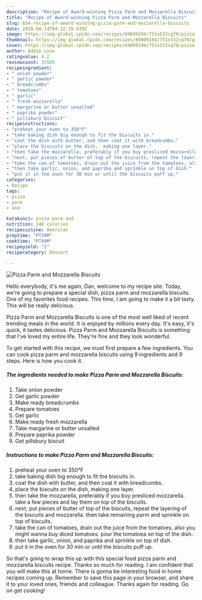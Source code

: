 ```yaml
---
description: "Recipe of Award-winning Pizza Parm and Mozzarella Biscuits"
title: "Recipe of Award-winning Pizza Parm and Mozzarella Biscuits"
slug: 654-recipe-of-award-winning-pizza-parm-and-mozzarella-biscuits
date: 2020-08-14T04:12:39.039Z
image: https://img-global.cpcdn.com/recipes/69099194/751x532cq70/pizza-parm-and-mozzarella-biscuits-recipe-main-photo.jpg
thumbnail: https://img-global.cpcdn.com/recipes/69099194/751x532cq70/pizza-parm-and-mozzarella-biscuits-recipe-main-photo.jpg
cover: https://img-global.cpcdn.com/recipes/69099194/751x532cq70/pizza-parm-and-mozzarella-biscuits-recipe-main-photo.jpg
author: Addie Love
ratingvalue: 4.2
reviewcount: 31585
recipeingredient:
- " onion powder"
- " garlic powder"
- " breadcrumbs"
- " tomatoes"
- " garlic"
- " fresh mozzarella"
- " margarine or butter unsalted"
- " paprika powder"
- " pillsbury biscuit"
recipeinstructions:
- "preheat your oven to 350°F"
- "take baking dish big enough to fit the biscuits in."
- "coat the dish with butter, and then coat it with breadcumbs."
- "place the biscuits on the dish,  making one layer."
- "then take the mozzarella, preferably if you buy presliced mozzarella.  take a few pieces and lay them on top of the biscuits."
- "next, put pieces of butter of top of the biscuits, repeat the layering of the biscuits and mozzarella. then take remaining parm and sprinkle on top of biscuits."
- "take the can of tomatoes, drain out the juice from the tomatoes, also you might wanna buy diced tomatoes. pour the tomatoea on top of the dish."
- "then take garlic, onion, and paprika and sprinkle on top of dish."
- "put it in the oven for 30 min or until the biscuits puff up."
categories:
- Recipe
tags:
- pizza
- parm
- and

katakunci: pizza parm and 
nutrition: 246 calories
recipecuisine: American
preptime: "PT39M"
cooktime: "PT49M"
recipeyield: "2"
recipecategory: Dessert

---
```



![Pizza Parm and Mozzarella Biscuits](https://img-global.cpcdn.com/recipes/69099194/751x532cq70/pizza-parm-and-mozzarella-biscuits-recipe-main-photo.jpg)

Hello everybody, it's me again, Dan, welcome to my recipe site. Today, we're going to prepare a special dish, pizza parm and mozzarella biscuits. One of my favorites food recipes. This time, I am going to make it a bit tasty. This will be really delicious.



Pizza Parm and Mozzarella Biscuits is one of the most well liked of recent trending meals in the world. It is enjoyed by millions every day. It's easy, it's quick, it tastes delicious. Pizza Parm and Mozzarella Biscuits is something that I've loved my entire life. They're fine and they look wonderful.


To get started with this recipe, we must first prepare a few ingredients. You can cook pizza parm and mozzarella biscuits using 9 ingredients and 9 steps. Here is how you cook it.

<!--inarticleads1-->

##### The ingredients needed to make Pizza Parm and Mozzarella Biscuits:

1. Take  onion powder
1. Get  garlic powder
1. Make ready  breadcrumbs
1. Prepare  tomatoes
1. Get  garlic
1. Make ready  fresh mozzarella
1. Take  margarine or butter unsalted
1. Prepare  paprika powder
1. Get  pillsbury biscuit




<!--inarticleads2-->

##### Instructions to make Pizza Parm and Mozzarella Biscuits:

1. preheat your oven to 350°F
1. take baking dish big enough to fit the biscuits in.
1. coat the dish with butter, and then coat it with breadcumbs.
1. place the biscuits on the dish,  making one layer.
1. then take the mozzarella, preferably if you buy presliced mozzarella.  take a few pieces and lay them on top of the biscuits.
1. next, put pieces of butter of top of the biscuits, repeat the layering of the biscuits and mozzarella. then take remaining parm and sprinkle on top of biscuits.
1. take the can of tomatoes, drain out the juice from the tomatoes, also you might wanna buy diced tomatoes. pour the tomatoea on top of the dish.
1. then take garlic, onion, and paprika and sprinkle on top of dish.
1. put it in the oven for 30 min or until the biscuits puff up.




So that's going to wrap this up with this special food pizza parm and mozzarella biscuits recipe. Thanks so much for reading. I am confident that you will make this at home. There is gonna be interesting food in home recipes coming up. Remember to save this page in your browser, and share it to your loved ones, friends and colleague. Thanks again for reading. Go on get cooking!
